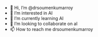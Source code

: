 - 👋 Hi, I’m @drsoumenkumarroy
- 👀 I’m interested in AI
- 🌱 I’m currently learning AI
- 💞️ I’m looking to collaborate on aI
- 📫 How to reach me drsoumenkumarroy

<!---
drsoumenkumarroy/drsoumenkumarroy is a ✨ special ✨ repository because its `README.md` (this file) appears on your GitHub profile.
You can click the Preview link to take a look at your changes.
--->
